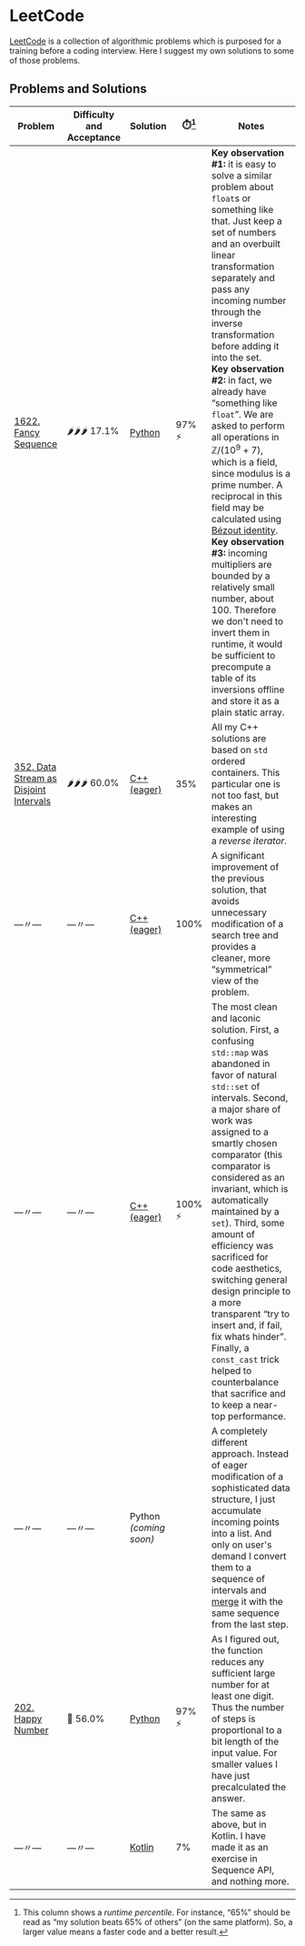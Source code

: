 LeetCode
========

[LeetCode](https://leetcode.com/) is a collection of algorithmic problems which is purposed for a training before a coding interview. Here I suggest my own solutions to some of those problems.

Problems and Solutions
----------------------

| Problem | Difficulty and Acceptance | Solution | :stopwatch:[^runtime] | Notes |
|---------|---------------------------|----------|-----------------------|-------|
| [1622. Fancy Sequence](https://leetcode.com/problems/fancy-sequence/) | :hot_pepper::hot_pepper::hot_pepper: 17.1% | [Python](Python/src/problem1622.py) | 97% :zap: | **Key observation #1:** it is easy to solve a similar problem about `float`s or something like that. Just keep a set of numbers and an overbuilt linear transformation separately and pass any incoming number through the inverse transformation before adding it into the set.<br>**Key observation #2:** in fact, we already have “something like `float`”. We are asked to perform all operations in $\mathbb{Z} / (10^9 + 7)$, which is a field, since modulus is a prime number. A reciprocal in this field may be calculated using [Bézout identity][bezout].<br>**Key observation #3:** incoming multipliers are bounded by a relatively small number, about 100. Therefore we don't need to invert them in runtime, it would be sufficient to precompute a table of its inversions offline and store it as a plain static array. |
| [352. Data Stream as Disjoint Intervals](https://leetcode.com/problems/data-stream-as-disjoint-intervals/) | :hot_pepper::hot_pepper::hot_pepper: 60.0% | [C++ (eager)](C++/src/problem0352_v1.cpp) | 35% | All my C++ solutions are based on `std` ordered containers. This particular one is not too fast, but makes an interesting example of using a *reverse iterator*. |
| —〃— | —〃— | [C++ (eager)](C++/src/problem0352_v2.cpp) | 100% | A significant improvement of the previous solution, that avoids unnecessary modification of a search tree and provides a cleaner, more “symmetrical” view of the problem. |
| —〃— | —〃— | [C++ (eager)](C++/src/problem0352_v3.cpp) | 100% :zap: | The most clean and laconic solution. First, a confusing `std::map` was abandoned in favor of natural `std::set` of intervals. Second, a major share of work was assigned to a smartly chosen comparator (this comparator is considered as an invariant, which is automatically maintained by a `set`). Third, some amount of efficiency was sacrificed for code aesthetics, switching general design principle to a more transparent “try to insert and, if fail, fix whats hinder”. Finally, a `const_cast` trick helped to counterbalance that sacrifice and to keep a near-top performance. |
| —〃— | —〃— | Python *(coming soon)* | | A completely different approach. Instead of eager modification of a sophisticated data structure, I just accumulate incoming points into a list. And only on user's demand I convert them to a sequence of intervals and [merge][merge] it with the same sequence from the last step. |
| [202. Happy Number](https://leetcode.com/problems/happy-number/) | :broccoli: 56.0% | [Python](Python/src/problem0202.py) | 97% :zap: | As I figured out, the function reduces any sufficient large number for at least one digit. Thus the number of steps is proportional to a bit length of the input value. For smaller values I have just precalculated the answer. |
| —〃— | —〃— | [Kotlin](Kotlin/src/dev/aspid812/leetcode/problem0202/Solution.kt) | 7% | The same as above, but in Kotlin. I have made it as an exercise in Sequence API, and nothing more. |

[^runtime]: This column shows a _runtime percentile_. For instance, “65%” should be read as “my solution beats 65% of others” (on the same platform). So, a larger value means a faster code and a better result.

[merge]: https://en.wikipedia.org/wiki/Merge_algorithm
[bezout]: https://en.wikipedia.org/wiki/Bézout's_identity
